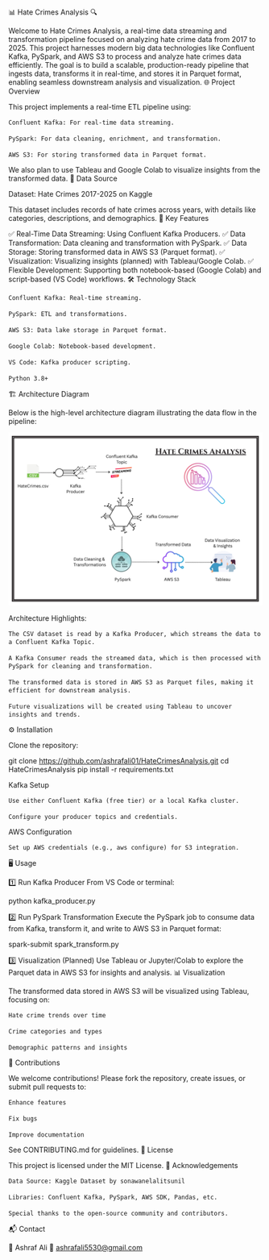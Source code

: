 📊 Hate Crimes Analysis 🔍

Welcome to Hate Crimes Analysis, a real-time data streaming and transformation pipeline focused on analyzing hate crime data from 2017 to 2025. This project harnesses modern big data technologies like Confluent Kafka, PySpark, and AWS S3 to process and analyze hate crimes data efficiently. The goal is to build a scalable, production-ready pipeline that ingests data, transforms it in real-time, and stores it in Parquet format, enabling seamless downstream analysis and visualization.
🌐 Project Overview

This project implements a real-time ETL pipeline using:

    Confluent Kafka: For real-time data streaming.

    PySpark: For data cleaning, enrichment, and transformation.

    AWS S3: For storing transformed data in Parquet format.

We also plan to use Tableau and Google Colab to visualize insights from the transformed data.
📂 Data Source

Dataset: Hate Crimes 2017-2025 on Kaggle

This dataset includes records of hate crimes across years, with details like categories, descriptions, and demographics.
🚀 Key Features

✅ Real-Time Data Streaming: Using Confluent Kafka Producers.
✅ Data Transformation: Data cleaning and transformation with PySpark.
✅ Data Storage: Storing transformed data in AWS S3 (Parquet format).
✅ Visualization: Visualizing insights (planned) with Tableau/Google Colab.
✅ Flexible Development: Supporting both notebook-based (Google Colab) and script-based (VS Code) workflows.
🛠️ Technology Stack

    Confluent Kafka: Real-time streaming.

    PySpark: ETL and transformations.

    AWS S3: Data lake storage in Parquet format.

    Google Colab: Notebook-based development.

    VS Code: Kafka producer scripting.

    Python 3.8+

🏗️ Architecture Diagram

Below is the high-level architecture diagram illustrating the data flow in the pipeline:

![Architecture Diagram](FlowChart.jpg)

Architecture Highlights:

    The CSV dataset is read by a Kafka Producer, which streams the data to a Confluent Kafka Topic.

    A Kafka Consumer reads the streamed data, which is then processed with PySpark for cleaning and transformation.

    The transformed data is stored in AWS S3 as Parquet files, making it efficient for downstream analysis.

    Future visualizations will be created using Tableau to uncover insights and trends.

⚙️ Installation

Clone the repository:

git clone https://github.com/ashrafali01/HateCrimesAnalysis.git
cd HateCrimesAnalysis
pip install -r requirements.txt

Kafka Setup

    Use either Confluent Kafka (free tier) or a local Kafka cluster.

    Configure your producer topics and credentials.

AWS Configuration

    Set up AWS credentials (e.g., aws configure) for S3 integration.

🖥️ Usage

1️⃣ Run Kafka Producer
From VS Code or terminal:

python kafka_producer.py

2️⃣ Run PySpark Transformation
Execute the PySpark job to consume data from Kafka, transform it, and write to AWS S3 in Parquet format:

spark-submit spark_transform.py

3️⃣ Visualization (Planned)
Use Tableau or Jupyter/Colab to explore the Parquet data in AWS S3 for insights and analysis.
📊 Visualization

The transformed data stored in AWS S3 will be visualized using Tableau, focusing on:

    Hate crime trends over time

    Crime categories and types

    Demographic patterns and insights

🤝 Contributions

We welcome contributions! Please fork the repository, create issues, or submit pull requests to:

    Enhance features

    Fix bugs

    Improve documentation

See CONTRIBUTING.md for guidelines.
📜 License

This project is licensed under the MIT License.
🙌 Acknowledgements

    Data Source: Kaggle Dataset by sonawanelalitsunil

    Libraries: Confluent Kafka, PySpark, AWS SDK, Pandas, etc.

    Special thanks to the open-source community and contributors.

📬 Contact

👤 Ashraf Ali
📧 ashrafali5530@gmail.com
